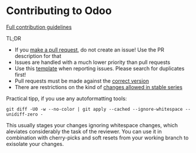 Contributing to Odoo
====================

[Full contribution guidelines](https://github.com/odoo/odoo/wiki/Contributing)

TL;DR

* If you [make a pull request](https://github.com/odoo/odoo/wiki/Contributing#making-pull-requests),
  do not create an issue! Use the PR description for that
* Issues are handled with a much lower priority than pull requests
* Use this [template](https://github.com/odoo/odoo/tree/10.0/.github/ISSUE_TEMPLATE.md)
  when reporting issues. Please search for duplicates first!
* Pull requests must be made against the [correct version](https://github.com/odoo/odoo/wiki/Contributing#against-which-version-should-i-submit-a-patch)
* There are restrictions on the kind of [changes allowed in stable series](https://github.com/odoo/odoo/wiki/Contributing#what-does-stable-mean)


Practical tipp, if you use any autoformatting tools: 
```shell
git diff -U0 -w --no-color | git apply --cached --ignore-whitespace --unidiff-zero -
```
This usually stages your changes ignoring whitespace changes, which aleviates considerably the task of the reviewer. You can use it in combination with cherry-picks and soft resets from your working branch to exisolate your changes.
